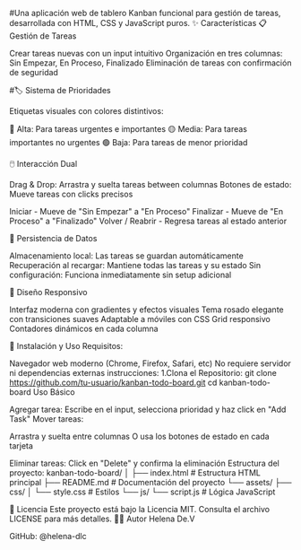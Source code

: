 #Una aplicación web de tablero Kanban funcional para gestión de tareas, desarrollada con HTML, CSS y JavaScript puros.
✨ Características
📋 Gestión de Tareas

Crear tareas nuevas con un input intuitivo
Organización en tres columnas: Sin Empezar, En Proceso, Finalizado
Eliminación de tareas con confirmación de seguridad

#🏷️ Sistema de Prioridades

Etiquetas visuales con colores distintivos:

🔴 Alta: Para tareas urgentes e importantes
🟡 Media: Para tareas importantes no urgentes
🟢 Baja: Para tareas de menor prioridad

🖱️ Interacción Dual

Drag & Drop: Arrastra y suelta tareas between columnas
Botones de estado: Mueve tareas con clicks precisos

Iniciar - Mueve de "Sin Empezar" a "En Proceso"
Finalizar - Mueve de "En Proceso" a "Finalizado"
Volver / Reabrir - Regresa tareas al estado anterior

💾 Persistencia de Datos

Almacenamiento local: Las tareas se guardan automáticamente
Recuperación al recargar: Mantiene todas las tareas y su estado
Sin configuración: Funciona inmediatamente sin setup adicional

🎨 Diseño Responsivo

Interfaz moderna con gradientes y efectos visuales
Tema rosado elegante con transiciones suaves
Adaptable a móviles con CSS Grid responsivo
Contadores dinámicos en cada columna

🚀 Instalación y Uso
Requisitos:

Navegador web moderno (Chrome, Firefox, Safari, etc)
No requiere servidor ni dependencias externas
instrucciones:
1.Clona el Repositorio:
git clone https://github.com/tu-usuario/kanban-todo-board.git
cd kanban-todo-board
Uso Básico

Agregar tarea: Escribe en el input, selecciona prioridad y haz click en "Add Task"
Mover tareas:

Arrastra y suelta entre columnas
O usa los botones de estado en cada tarjeta

Eliminar tareas: Click en "Delete" y confirma la eliminación
Estructura del proyecto:
kanban-todo-board/
│
├── index.html # Estructura HTML principal
├── README.md # Documentación del proyecto
└── assets/
├── css/
│ └── style.css # Estilos
└── js/
└── script.js # Lógica JavaScript

📝 Licencia
Este proyecto está bajo la Licencia MIT. Consulta el archivo LICENSE para más detalles.
👩‍💻 Autor
Helena De.V

GitHub: @helena-dlc
